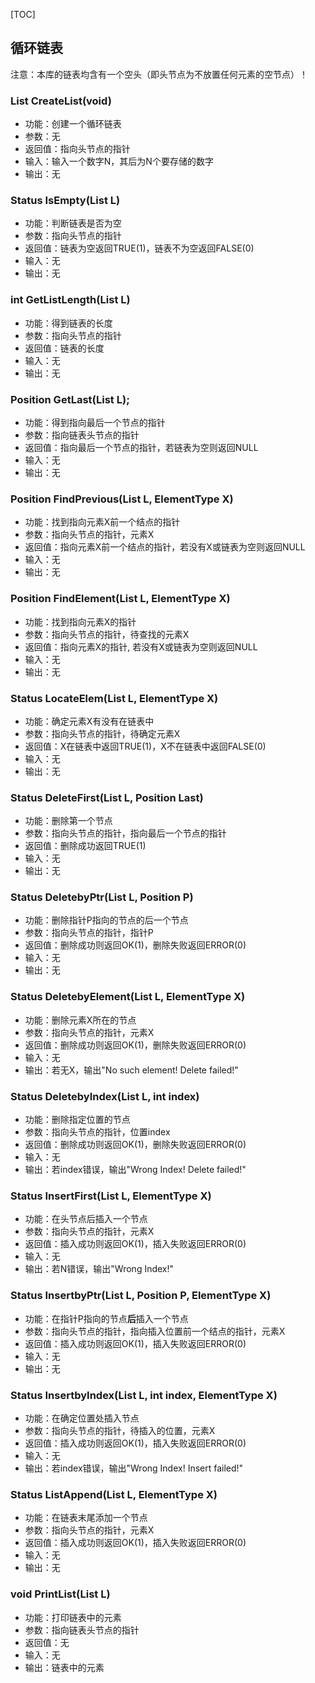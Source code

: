 [TOC]
## 循环链表

注意：本库的链表均含有一个空头（即头节点为不放置任何元素的空节点）！

### List CreateList(void)
  + 功能：创建一个循环链表
  + 参数：无
  + 返回值：指向头节点的指针
  + 输入：输入一个数字N，其后为N个要存储的数字
  + 输出：无

### Status IsEmpty(List L)
  + 功能：判断链表是否为空
  + 参数：指向头节点的指针
  + 返回值：链表为空返回TRUE(1)，链表不为空返回FALSE(0)
  + 输入：无
  + 输出：无

### int GetListLength(List L)
  + 功能：得到链表的长度
  + 参数：指向头节点的指针
  + 返回值：链表的长度
  + 输入：无
  + 输出：无

### Position GetLast(List L);
  + 功能：得到指向最后一个节点的指针
  + 参数：指向链表头节点的指针
  + 返回值：指向最后一个节点的指针，若链表为空则返回NULL
  + 输入：无
  + 输出：无

### Position FindPrevious(List L, ElementType X)
  + 功能：找到指向元素X前一个结点的指针
  + 参数：指向头节点的指针，元素X
  + 返回值：指向元素X前一个结点的指针，若没有X或链表为空则返回NULL
  + 输入：无
  + 输出：无

### Position FindElement(List L, ElementType X)
  + 功能：找到指向元素X的指针
  + 参数：指向头节点的指针，待查找的元素X
  + 返回值：指向元素X的指针, 若没有X或链表为空则返回NULL
  + 输入：无
  + 输出：无

### Status LocateElem(List L, ElementType X)
  + 功能：确定元素X有没有在链表中
  + 参数：指向头节点的指针，待确定元素X
  + 返回值：X在链表中返回TRUE(1)，X不在链表中返回FALSE(0)
  + 输入：无
  + 输出：无

### Status DeleteFirst(List L, Position Last)
  + 功能：删除第一个节点
  + 参数：指向头节点的指针，指向最后一个节点的指针
  + 返回值：删除成功返回TRUE(1)
  + 输入：无
  + 输出：无

### Status DeletebyPtr(List L, Position P)
  + 功能：删除指针P指向的节点的后一个节点
  + 参数：指向头节点的指针，指针P
  + 返回值：删除成功则返回OK(1)，删除失败返回ERROR(0)
  + 输入：无
  + 输出：无

### Status DeletebyElement(List L, ElementType X)
  + 功能：删除元素X所在的节点
  + 参数：指向头节点的指针，元素X
  + 返回值：删除成功则返回OK(1)，删除失败返回ERROR(0)
  + 输入：无
  + 输出：若无X，输出"No such element! Delete failed!"

### Status DeletebyIndex(List L, int index)
  + 功能：删除指定位置的节点
  + 参数：指向头节点的指针，位置index
  + 返回值：删除成功则返回OK(1)，删除失败返回ERROR(0)
  + 输入：无
  + 输出：若index错误，输出"Wrong Index! Delete failed!"

### Status InsertFirst(List L, ElementType X)
  + 功能：在头节点后插入一个节点
  + 参数：指向头节点的指针，元素X
  + 返回值：插入成功则返回OK(1)，插入失败返回ERROR(0)
  + 输入：无
  + 输出：若N错误，输出"Wrong Index!"

### Status InsertbyPtr(List L, Position P, ElementType X)
  + 功能：在指针P指向的节点**后**插入一个节点
  + 参数：指向头节点的指针，指向插入位置前一个结点的指针，元素X
  + 返回值：插入成功则返回OK(1)，插入失败返回ERROR(0)
  + 输入：无
  + 输出：无

### Status InsertbyIndex(List L, int index, ElementType X)
  + 功能：在确定位置处插入节点
  + 参数：指向头节点的指针，待插入的位置，元素X
  + 返回值：插入成功则返回OK(1)，插入失败返回ERROR(0)
  + 输入：无
  + 输出：若index错误，输出"Wrong Index!  Insert failed!"

### Status ListAppend(List L, ElementType X)
  + 功能：在链表末尾添加一个节点
  + 参数：指向头节点的指针，元素X
  + 返回值：插入成功则返回OK(1)，插入失败返回ERROR(0)
  + 输入：无
  + 输出：无

### void PrintList(List L)
  + 功能：打印链表中的元素
  + 参数：指向链表头节点的指针
  + 返回值：无
  + 输入：无
  + 输出：链表中的元素